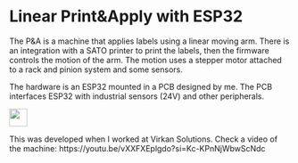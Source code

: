 # Linear Print&Apply with ESP32
The P&A is a machine that applies labels using a linear moving arm. There is an integration with a SATO printer to print the labels, then the firmware controls the motion of the arm. The motion uses a stepper motor attached to a rack and pinion system and some sensors.

The hardware is an ESP32 mounted in a PCB designed by me. The PCB interfaces ESP32 with industrial sensors (24V) and other peripherals.


<p align="left"> <a href="[https://www.youtube.com/@arthurpc02]([https://youtu.be/vXXFXEplgdo?si=SmpnFkRqYCdWM27m](https://www.youtube.com/@arthurpc02))" target="_blank" rel="noreferrer"> <picture> <source media="(prefers-color-scheme: dark)" srcset="https://raw.githubusercontent.com/danielcranney/readme-generator/main/public/icons/socials/youtube-dark.svg" /> <source media="(prefers-color-scheme: light)" srcset="https://raw.githubusercontent.com/danielcranney/readme-generator/main/public/icons/socials/youtube.svg" /> <img src="https://raw.githubusercontent.com/danielcranney/readme-generator/main/public/icons/socials/youtube.svg" width="32" height="32" /> </picture> </a></p>
This was developed when I worked at Virkan Solutions. Check a video of the machine:
https://youtu.be/vXXFXEplgdo?si=Kc-KPnNjWbwScNdc
